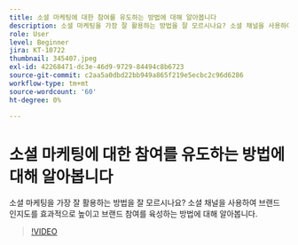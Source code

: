 ```yaml
---
title: 소셜 마케팅에 대한 참여를 유도하는 방법에 대해 알아봅니다
description: 소셜 마케팅을 가장 잘 활용하는 방법을 잘 모르시나요? 소셜 채널을 사용하여 브랜드 인지도를 효과적으로 높이고 브랜드 참여를 육성하는 방법에 대해 알아봅니다.
role: User
level: Beginner
jira: KT-10722
thumbnail: 345407.jpeg
exl-id: 42268471-dc3e-46d9-9729-84494c8b6723
source-git-commit: c2aa5a0dbd22bb949a865f219e5ecbc2c96d6286
workflow-type: tm+mt
source-wordcount: '60'
ht-degree: 0%

---
```


# 소셜 마케팅에 대한 참여를 유도하는 방법에 대해 알아봅니다

소셜 마케팅을 가장 잘 활용하는 방법을 잘 모르시나요? 소셜 채널을 사용하여 브랜드 인지도를 효과적으로 높이고 브랜드 참여를 육성하는 방법에 대해 알아봅니다.

>[!VIDEO](https://video.tv.adobe.com/v/345407/?quality=12&learn=on)
